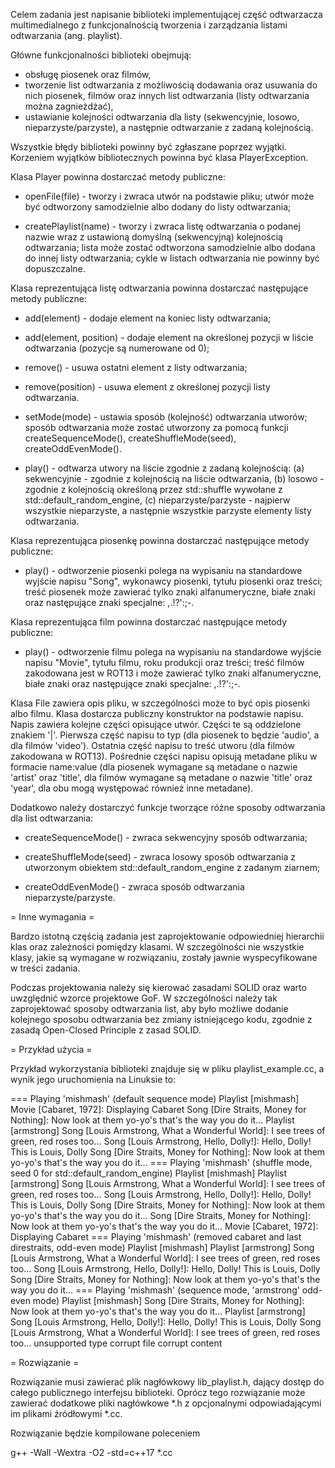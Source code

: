 Celem zadania jest napisanie biblioteki implementującej część odtwarzacza multimedialnego
z funkcjonalnością tworzenia i zarządzania listami odtwarzania (ang. playlist).

Główne funkcjonalności biblioteki obejmują:
* obsługę piosenek oraz filmów,
* tworzenie list odtwarzania z możliwością dodawania oraz usuwania do nich piosenek, filmów
  oraz innych list odtwarzania (listy odtwarzania można zagnieżdżać),
* ustawianie kolejności odtwarzania dla listy (sekwencyjnie, losowo, nieparzyste/parzyste),
  a następnie odtwarzanie z zadaną kolejnością.

Wszystkie błędy biblioteki powinny być zgłaszane poprzez wyjątki. Korzeniem wyjątków
bibliotecznych powinna być klasa PlayerException.

Klasa Player powinna dostarczać metody publiczne:

* openFile(file) - tworzy i zwraca utwór na podstawie pliku; utwór może być odtworzony
  samodzielnie albo dodany do listy odtwarzania;

* createPlaylist(name) - tworzy i zwraca listę odtwarzania o podanej nazwie wraz
  z ustawioną domyślną (sekwencyjną) kolejnością odtwarzania; lista może zostać odtworzona
  samodzielnie albo dodana do innej listy odtwarzania; cykle w listach odtwarzania nie powinny
  być dopuszczalne.

Klasa reprezentująca listę odtwarzania powinna dostarczać następujące metody publiczne:

* add(element) - dodaje element na koniec listy odtwarzania;

* add(element, position) - dodaje element na określonej pozycji w liście odtwarzania (pozycje
  są numerowane od 0);

* remove() - usuwa ostatni element z listy odtwarzania;

* remove(position) - usuwa element z określonej pozycji listy odtwarzania.

* setMode(mode) - ustawia sposób (kolejność) odtwarzania utworów; sposób odtwarzania może
  zostać utworzony za pomocą funkcji createSequenceMode(), createShuffleMode(seed),
  createOddEvenMode().

* play() - odtwarza utwory na liście zgodnie z zadaną kolejnością:
           (a) sekwencyjnie - zgodnie z kolejnością na liście odtwarzania,
           (b) losowo - zgodnie z kolejnością określoną przez std::shuffle wywołane
               z std::default_random_engine,
           (c) nieparzyste/parzyste - najpierw wszystkie nieparzyste, a następnie wszystkie
               parzyste elementy listy odtwarzania.

Klasa reprezentująca piosenkę powinna dostarczać następujące metody publiczne:

* play() - odtworzenie piosenki polega na wypisaniu na standardowe wyjście napisu "Song",
  wykonawcy piosenki, tytułu piosenki oraz treści; treść piosenek może zawierać tylko znaki
  alfanumeryczne, białe znaki oraz następujące znaki specjalne: ,.!?':;-.

Klasa reprezentująca film powinna dostarczać następujące metody publiczne:

* play() - odtworzenie filmu polega na wypisaniu na standardowe wyjście napisu "Movie",
  tytułu filmu, roku produkcji oraz treści; treść filmów zakodowana jest w ROT13 i może
  zawierać tylko znaki alfanumeryczne, białe znaki oraz następujące znaki specjalne: ,.!?':;-.

Klasa File zawiera opis pliku, w szczególności może to być opis piosenki albo filmu.
Klasa dostarcza publiczny konstruktor na podstawie napisu.
Napis zawiera kolejne części opisujące utwór. Części te są oddzielone znakiem '|'.
Pierwsza część napisu to typ (dla piosenek to będzie 'audio', a dla filmów 'video').
Ostatnia część napisu to treść utworu (dla filmów zakodowana w ROT13).
Pośrednie części napisu opisują metadane pliku w formacie name:value (dla piosenek wymagane
są metadane o nazwie 'artist' oraz 'title', dla filmów wymagane są metadane o nazwie 'title'
oraz 'year', dla obu mogą występować również inne metadane).

Dodatkowo należy dostarczyć funkcje tworzące różne sposoby odtwarzania dla list odtwarzania:

* createSequenceMode() - zwraca sekwencyjny sposób odtwarzania;

* createShuffleMode(seed) - zwraca losowy sposób odtwarzania z utworzonym obiektem
  std::default_random_engine z zadanym ziarnem;

* createOddEvenMode() - zwraca sposób odtwarzania nieparzyste/parzyste.

= Inne wymagania =

Bardzo istotną częścią zadania jest zaprojektowanie odpowiedniej hierarchii klas
oraz zależności pomiędzy klasami. W szczególności nie wszystkie klasy, jakie są wymagane
w rozwiązaniu, zostały jawnie wyspecyfikowane w treści zadania.

Podczas projektowania należy się kierować zasadami SOLID oraz warto uwzględnić wzorce
projektowe GoF. W szczególności należy tak zaprojektować sposoby odtwarzania list,
aby było możliwe dodanie kolejnego sposobu odtwarzania bez zmiany istniejącego kodu,
zgodnie z zasadą Open-Closed Principle z zasad SOLID.

= Przykład użycia =

Przykład wykorzystania biblioteki znajduje się w pliku playlist_example.cc,
a wynik jego uruchomienia na Linuksie to:

=== Playing 'mishmash' (default sequence mode)
Playlist [mishmash]
Movie [Cabaret, 1972]: Displaying Cabaret
Song [Dire Straits, Money for Nothing]: Now look at them yo-yo's that's the way you do it...
Playlist [armstrong]
Song [Louis Armstrong, What a Wonderful World]: I see trees of green, red roses too...
Song [Louis Armstrong, Hello, Dolly!]: Hello, Dolly! This is Louis, Dolly
Song [Dire Straits, Money for Nothing]: Now look at them yo-yo's that's the way you do it...
=== Playing 'mishmash' (shuffle mode, seed 0 for std::default_random_engine)
Playlist [mishmash]
Playlist [armstrong]
Song [Louis Armstrong, What a Wonderful World]: I see trees of green, red roses too...
Song [Louis Armstrong, Hello, Dolly!]: Hello, Dolly! This is Louis, Dolly
Song [Dire Straits, Money for Nothing]: Now look at them yo-yo's that's the way you do it...
Song [Dire Straits, Money for Nothing]: Now look at them yo-yo's that's the way you do it...
Movie [Cabaret, 1972]: Displaying Cabaret
=== Playing 'mishmash' (removed cabaret and last direstraits, odd-even mode)
Playlist [mishmash]
Playlist [armstrong]
Song [Louis Armstrong, What a Wonderful World]: I see trees of green, red roses too...
Song [Louis Armstrong, Hello, Dolly!]: Hello, Dolly! This is Louis, Dolly
Song [Dire Straits, Money for Nothing]: Now look at them yo-yo's that's the way you do it...
=== Playing 'mishmash' (sequence mode, 'armstrong' odd-even mode)
Playlist [mishmash]
Song [Dire Straits, Money for Nothing]: Now look at them yo-yo's that's the way you do it...
Playlist [armstrong]
Song [Louis Armstrong, Hello, Dolly!]: Hello, Dolly! This is Louis, Dolly
Song [Louis Armstrong, What a Wonderful World]: I see trees of green, red roses too...
unsupported type
corrupt file
corrupt content

= Rozwiązanie =

Rozwiązanie musi zawierać plik nagłówkowy lib_playlist.h, dający dostęp do całego publicznego
interfejsu biblioteki. Oprócz tego rozwiązanie może zawierać dodatkowe pliki nagłówkowe *.h
z opcjonalnymi odpowiadającymi im plikami źródłowymi *.cc.

Rozwiązanie będzie kompilowane poleceniem

g++ -Wall -Wextra -O2 -std=c++17 *.cc
